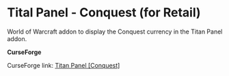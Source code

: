 # Tital Panel - Conquest (for Retail)

World of Warcraft addon to display the Conquest currency in the Titan Panel addon.

**CurseForge**

CurseForge link: [Titan Panel [Conquest]](https://www.curseforge.com/wow/addons/titan-panel-conquest)